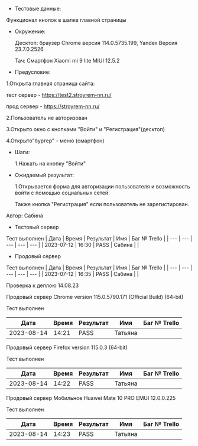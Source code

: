 * Тестовые данные:

 Функционал кнопок в шапке главной страницы
 
 * Окружение: 

	Десктоп: браузер Chrome версия 114.0.5735.199, Yandex Версия 23.7.0.2526
	
	Тач: Cмартфон Xiaomi mi 9 lite MIUI 12.5.2
 
* Предусловие:

 1.Открыта главная страница сайта:
 
 тест сервер - https://test2.stroyrem-nn.ru/ 
 
 прод сервер - https://stroyrem-nn.ru/
 
 2.Пользователь не авторизован
 
 3.Открыто окно с кнопками "Войти" и "Регистрация"(десктоп)
 
 4.Открыто"бургер" - меню (смартфон)

* Шаги:

  1.Нажать на кнопку "Войти"

* Ожидаемый результат:

  1.Открывается форма для авторизации пользователя и возможность войти с помощью социальных сетей.
  
  Также кнопка "Регистрация" если пользователь не зарегистирован.


Автор: Сабина

* Тестовый сервер 

Тест выполнен
| Дата | Время | Результат | Имя | Баг № Trello |
| --- | --- | --- | --- | --- |
| 2023-07-12 | 16:30 | PASS | Сабина |   | 

* Продовый сервер

Тест выполнен
| Дата | Время | Результат | Имя | Баг № Trello |
| --- | --- | --- | --- | --- |
| 2023-07-12 | 16:35 | PASS | Сабина |   | 

Проверка к деплою 14.08.23

Продовый сервер Chrome version 115.0.5790.171 (Official Build) (64-bit)
    
Тест выполнен
    
| Дата | Время | Результат | Имя | Баг № Trello |
| --- | --- | --- | --- | --- |
| 2023-08-14 | 14:21 | PASS | Татьяна |     |
    
Продовый сервер Firefox version 115.0.3 (64-bit)
    
Тест выполнен
    
| Дата | Время | Результат | Имя | Баг № Trello |
| --- | --- | --- | --- | --- |
| 2023-08-14 | 14:22 | PASS | Татьяна |     |
    
Продовый сервер Мобильное Huawei Mate 10 PRO EMUI 12.0.0.225
    
Тест выполнен
    
| Дата | Время | Результат | Имя | Баг № Trello |
| --- | --- | --- | --- | --- |
| 2023-08-14 | 14:23 | PASS | Татьяна |     |
